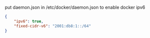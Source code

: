 put daemon.json in /etc/docker/daemon.json to enable docker ipv6

```json
{
    "ipv6": true,
    "fixed-cidr-v6": "2001:db8:1::/64"
}
```
